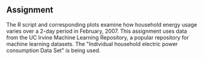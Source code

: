 ## Assignment

The R script and corresponding plots examine how household energy usage varies over a 2-day period in February, 2007.
This assignment uses data from the UC Irvine Machine Learning Repository, a popular repository for machine learning datasets.
The "Individual household electric power consumption Data Set" is being used.